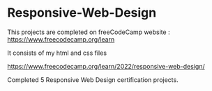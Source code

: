 # Responsive-Web-Design

This projects are completed on freeCodeCamp website : https://www.freecodecamp.org/learn

It consists of my html and css files

https://www.freecodecamp.org/learn/2022/responsive-web-design/

Completed 5 Responsive Web Design certification projects.
